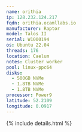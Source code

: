 ```yaml
---
name: orithia
ip: 128.232.124.217
fqdn: orithia.ocamllabs.io
manufacturer: Raptor
model: Talos II
serial: W1000194
os: Ubuntu 22.04
threads: 176
location: Caelum
notes: Cluster worker
pool: linux-ppc64
disks:
  - 500GB NVMe
  - 1.8TB NVMe
  - 1.8TB NVMe
processor: Power9
latitude: 52.2109
longitude: 0.0917
---
```

{% include details.html %} 

